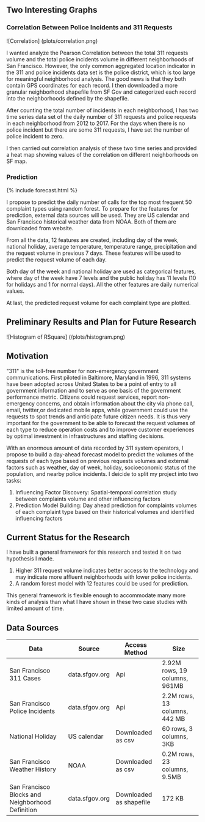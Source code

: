 
## Two Interesting Graphs

### Correlation Between Police Incidents and 311 Requests

![Correlation] (plots/correlation.png)

I wanted analyze the Pearson Correlation between the total 311 requests volume and the total police incidents volume in different neighborhoods of San Francisco. However, the only common aggregated location indicator in the 311 and police incidents data set is the police district, which is too large for meaningful neighborhood analysis. The good news is that they both contain GPS coordinates for each record. I then downloaded a more granular neighborhood shapefile from SF Gov and categorized each record into the neighborhoods defined by the shapefile. 

After counting the total number of incidents in each neighborhood, I has two time series data set of the daily number of 311 requests and police requests in each neighborhood from 2012 to 2017. For the days when there is no police incident but there are some 311 requests, I have set the number of police incident to zero. 

I then carried out correlation analysis of these two time series and provided a heat map showing values of the correlation on different neighborhoods on SF map.

### Prediction
{% include forecast.html %}

I propose to predict the daily number of calls for the top most frequent 50 complaint types using random forest. 
To prepare for the features for prediction, external data sources will be used. They are US calendar  and San Francisco historical weather data from NOAA. Both of them are downloaded from website.

From all the data, 12 features are created, including day of the week, national holiday, average temperature, temperature range, precipitation and the request volume in previous 7 days. These features will be used to predict the request volume of each day. 

Both day of the week and national holiday are used as categorical features, where day of the week have 7 levels and the public holiday has 11 levels (10 for holidays and 1 for normal days). All the other features are daily numerical values. 

At last, the predicted request volume for each complaint type are plotted. 

## Preliminary Results and Plan for Future Research


![Histogram of RSquare] (/plots/histogram.png)


## Motivation

"311" is the toll-free number for non-emergency government communications. First piloted in Baltimore, Maryland in 1996, 311 systems have been adopted across United States to be a point of entry to all government information and to serve as one basis of the government performance metric. Citizens could request services, report non-emergency concerns, and obtain information about the city via phone call, email, twitter,or dedicated mobile apps, while government could use the requests to spot trends and anticipate future citizen needs. It is thus very important for the government to be able to forecast the request volumes of each type to reduce operation costs and to improve customer experiences by optimal investment in infrastructures and staffing decisions. 

With an enormous amount of data recorded by 311 system operators, I propose to build a day-ahead forecast model to predict the volumes of the requests of each type based on previous requests volumes and external factors such as weather, day of week, holiday, socioeconomic status of the population, and nearby police incidents. I deicide to split my project into two tasks: 

1. Influencing Factor Discovery: Spatial-temporal correlation study between complaints volume and other influencing factors 
2. Prediction Model Building: Day ahead prediction for complaints volumes of each complaint type based on their historical volumes and identified influencing factors

## Current Status for the Research

I have built a general framework for this research and tested it on two hypothesis I made. 

1. Higher 311 request volume indicates better access to the technology and may indicate more affluent neighborhoods with lower police incidents.
2. A random forest model with 12 features could be used for prediction.

This general framework is flexible enough to accommodate many more kinds of analysis than what I have shown in these two case studies with limited amount of time.

## Data Sources

|Data                                             | Source           | Access Method         |Size|
|  ---                                            |  ---             | ---                   |--- |
|San Francisco 311 Cases                          |data.sfgov.org    |    Api                |2.92M rows, 19 columns, 961MB|
|San Francisco Police Incidents                   |data.sfgov.org    |    Api                |2.2M rows, 13 columns, 442 MB|
|National Holiday                                 |US calendar       |Downloaded as csv      |60 rows, 3 columns, 3KB|		
|San Francisco Weather History                    | 	NOAA	     |Downloaded as csv      |0.2M rows, 23 columns, 9.5MB|
|San Francisco Blocks and Neighborhood Definition |	data.sfgov.org   |Downloaded as shapefile|172 KB|


